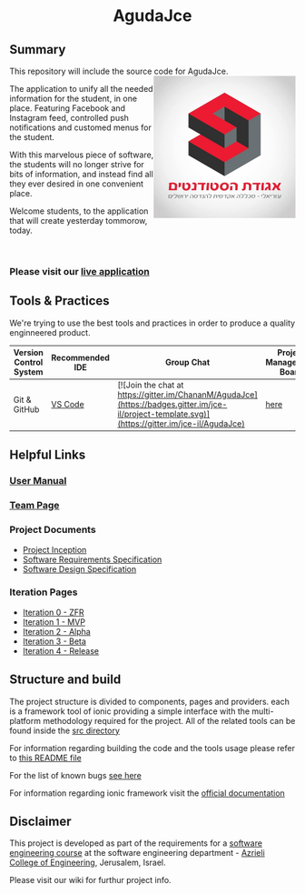 <h1 align="center">AgudaJce</h1> 

## Summary

This repository will include the source code for AgudaJce.
<img align="right" src="./AgudaApp/src/assets/imgs/logo.jpg" width="250" height="250"/>

The application to unify all the needed information for the student, in one place. Featuring Facebook and Instagram feed, controlled push notifications and customed menus for the student.

With this marvelous piece of software, the students will no longer strive for bits of information, and instead find all they ever desired in one convenient place.

Welcome students, to the application that will create yesterday tommorow, today.

</br>

### Please visit our [live application](https://agudajce-2018.firebaseapp.com)

## Tools & Practices
We're trying to use the best tools and practices in order to produce a quality enginneered product.

|Version Control System|Recommended IDE|Group Chat|Project Management Board|Issues|Documnetation|Project Course Status|License|
|--|--|--|--|--|--|--|--|
|Git & GitHub|[VS Code](https://code.visualstudio.com/)|[![Join the chat at https://gitter.im/ChananM/AgudaJce](https://badges.gitter.im/jce-il/project-template.svg)](https://gitter.im/jce-il/AgudaJce)|[here](https://github.com/ChananM/AgudaJce/projects/1)|[![GitHub issues](https://img.shields.io/github/issues/jce-il/project-template.svg?style=flat)](https://github.com/ChananM/AgudaJce/issues)|[Wiki](https://github.com/ChananM/AgudaJce/wiki)|Alpha|[![License](https://badges.frapsoft.com/os/mit/mit.svg?v=102)](https://github.com/ChananM/AgudaJce/blob/master/LICENSE)|

<!-- More badges and links for future development
| Current Release         | [![Current Version](https://img.shields.io/github/release/jce-il/project-template.svg?style=flat)](https://github.com/ChananM/AgudaJce/releases) |
|  
| Contributors            | [![GitHub contributors](https://img.shields.io/github/contributors/cdnjs/cdnjs.svg)](https://github.com/ChananM/AgudaJce/graphs/contributors)|
| Security                | [![Known Vulnerabilities](https://snyk.io/test/github/jce-il/project-template/badge.svg)](https://snyk.io/test/github/jce-il/project-template) |
-->

## Helpful Links

### [User Manual](../../wiki/user-manual)

### [Team Page](../../wiki/team)

### Project Documents
- [Project Inception](../../wiki/Inception)
- [Software Requirements Specification](../../wiki/SRS)
- [Software Design Specification](../../wiki/SDS)

### Iteration Pages

- [Iteration 0 - ZFR](../../wiki/Iter0-ZFR)
- [Iteration 1 - MVP](../../wiki/Iter1-MVP)
- [Iteration 2 - Alpha](../../wiki/Iter2-Alpha-Version)
- [Iteration 3 - Beta](../../wiki/Iter3-Beta-Version)
- [Iteration 4 - Release](../../wiki/Iter4-Release)

## Structure and build

The project structure is divided to components, pages and providers. each is a framework tool of ionic providing a simple interface with the multi-platform methodology required for the project. All of the related tools can be found inside the [src directory](https://github.com/ChananM/AgudaJce/tree/master/AgudaApp/src)

For information regarding building the code and the tools usage please refer to [this README file](https://github.com/ChananM/AgudaJce/blob/master/AgudaApp/README.md)

For the list of known bugs [see here](https://github.com/ChananM/AgudaJce/issues?q=is%3Aopen+is%3Aissue+label%3Abug)

For information regarding ionic framework visit the [official documentation](https://ionicframework.com/docs/)

## Disclaimer
This project is developed as part of the requirements for a [software engineering course](https://github.com/jce-il/se-class/wiki) at the software engineering department - [Azrieli College of Engineering](http://www.jce.ac.il/), Jerusalem, Israel.


Please visit our wiki for furthur project info.
